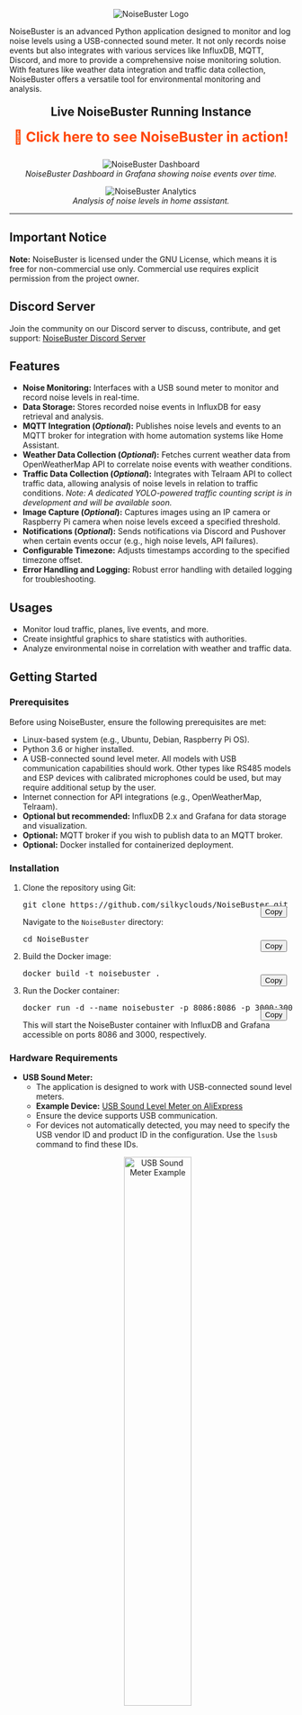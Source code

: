 <!DOCTYPE html>
<html>
<head>
</head>
<body>

<p align="center">
  <img src="noisebuster.png" alt="NoiseBuster Logo">
</p>

<p>
NoiseBuster is an advanced Python application designed to monitor and log noise levels using a USB-connected sound meter. It not only records noise events but also integrates with various services like InfluxDB, MQTT, Discord, and more to provide a comprehensive noise monitoring solution. With features like weather data integration and traffic data collection, NoiseBuster offers a versatile tool for environmental monitoring and analysis.
</p>

<h2 align="center" style="margin-top: 20px;">Live NoiseBuster Running Instance</h2>
<p align="center" style="font-size: 1.75em; margin-top: 10px;">
  <strong>
    <a href="https://nb-be-mont-1.noisebuster.ovh/public-dashboards/3f841065ea804f11847a85ebd5e0c0d5?orgId=1&refresh=5s" target="_blank" style="text-decoration: none; color: #ff4500;">
      🚀 Click here to see NoiseBuster in action!
    </a>
  </strong>
</p>

<p align="center">
  <img src="noisebuster_grafana.png" alt="NoiseBuster Dashboard">
  <br>
  <em>NoiseBuster Dashboard in Grafana showing noise events over time.</em>
</p>
<p align="center">
  <img src="noisebuster_home_assistant.png" alt="NoiseBuster Analytics">
  <br>
  <em>Analysis of noise levels in home assistant.</em>
</p>

<hr>

<h2>Important Notice</h2>
<p><strong>Note:</strong> NoiseBuster is licensed under the GNU License, which means it is free for non-commercial use only. Commercial use requires explicit permission from the project owner.</p>

<h2>Discord Server</h2>

<p>
Join the community on our Discord server to discuss, contribute, and get support: <a href="https://discord.gg/pCxtsg7mBN">NoiseBuster Discord Server</a>
</p>

<h2>Features</h2>

<ul>
    <li><strong>Noise Monitoring:</strong> Interfaces with a USB sound meter to monitor and record noise levels in real-time.</li>
    <li><strong>Data Storage:</strong> Stores recorded noise events in InfluxDB for easy retrieval and analysis.</li>
    <li><strong>MQTT Integration (<em>Optional</em>):</strong> Publishes noise levels and events to an MQTT broker for integration with home automation systems like Home Assistant.</li>
    <li><strong>Weather Data Collection (<em>Optional</em>):</strong> Fetches current weather data from OpenWeatherMap API to correlate noise events with weather conditions.</li>
    <li><strong>Traffic Data Collection (<em>Optional</em>):</strong> Integrates with Telraam API to collect traffic data, allowing analysis of noise levels in relation to traffic conditions. <em>Note: A dedicated YOLO-powered traffic counting script is in development and will be available soon.</em></li>
    <li><strong>Image Capture (<em>Optional</em>):</strong> Captures images using an IP camera or Raspberry Pi camera when noise levels exceed a specified threshold.</li>
    <li><strong>Notifications (<em>Optional</em>):</strong> Sends notifications via Discord and Pushover when certain events occur (e.g., high noise levels, API failures).</li>
    <li><strong>Configurable Timezone:</strong> Adjusts timestamps according to the specified timezone offset.</li>
    <li><strong>Error Handling and Logging:</strong> Robust error handling with detailed logging for troubleshooting.</li>
</ul>

<h2>Usages</h2>

<ul>
    <li>Monitor loud traffic, planes, live events, and more.</li>
    <li>Create insightful graphics to share statistics with authorities.</li>
    <li>Analyze environmental noise in correlation with weather and traffic data.</li>
</ul>

<h2>Getting Started</h2>

<h3>Prerequisites</h3>

<p>Before using NoiseBuster, ensure the following prerequisites are met:</p>

<ul>
    <li>Linux-based system (e.g., Ubuntu, Debian, Raspberry Pi OS).</li>
    <li>Python 3.6 or higher installed.</li>
    <li>A USB-connected sound level meter. All models with USB communication capabilities should work. Other types like RS485 models and ESP devices with calibrated microphones could be used, but may require additional setup by the user.</li>
    <li>Internet connection for API integrations (e.g., OpenWeatherMap, Telraam).</li>
    <li><strong>Optional but recommended:</strong> InfluxDB 2.x and Grafana for data storage and visualization.</li>
    <li><strong>Optional:</strong> MQTT broker if you wish to publish data to an MQTT broker.</li>
    <li><strong>Optional:</strong> Docker installed for containerized deployment.</li>
</ul>

<h3>Installation</h3>

<ol>
    <li>Clone the repository using Git:
        <div style="position: relative;">
            <pre>git clone https://github.com/silkyclouds/NoiseBuster.git</pre>
            <button onclick="copyToClipboard('git clone https://github.com/silkyclouds/NoiseBuster.git')" style="position: absolute; right: 10px; top: 10px;">Copy</button>
        </div>
        <p>Navigate to the <code>NoiseBuster</code> directory:</p>
        <div style="position: relative;">
            <pre>cd NoiseBuster</pre>
            <button onclick="copyToClipboard('cd NoiseBuster')" style="position: absolute; right: 10px; top: 10px;">Copy</button>
        </div>
    </li>
    <li>Build the Docker image:
        <div style="position: relative;">
            <pre>docker build -t noisebuster .</pre>
            <button onclick="copyToClipboard('docker build -t noisebuster .')" style="position: absolute; right: 10px; top: 10px;">Copy</button>
        </div>
    </li>
    <li>Run the Docker container:
        <div style="position: relative;">
            <pre>docker run -d --name noisebuster -p 8086:8086 -p 3000:3000 noisebuster</pre>
            <button onclick="copyToClipboard('docker run -d --name noisebuster -p 8086:8086 -p 3000:3000 noisebuster')" style="position: absolute; right: 10px; top: 10px;">Copy</button>
        </div>
        <p>This will start the NoiseBuster container with InfluxDB and Grafana accessible on ports 8086 and 3000, respectively.</p>
    </li>
</ol>

<h3>Hardware Requirements</h3>

<ul>
    <li><strong>USB Sound Meter:</strong>
        <ul>
            <li>The application is designed to work with USB-connected sound level meters.</li>
            <li><strong>Example Device:</strong> 
                <a href="https://fr.aliexpress.com/item/1005006973608966.html">USB Sound Level Meter on AliExpress</a>
            </li>
            <li>Ensure the device supports USB communication.</li>
            <li>For devices not automatically detected, you may need to specify the USB vendor ID and product ID in the configuration. Use the <code>lsusb</code> command to find these IDs.</li>
        </ul>
    <p align="center">
      <img src="soundmeter_usb.png" alt="USB Sound Meter Example" width="50%">
      <br>
      <em>Search for this type of USB meter</em>
    </p>
    </li>
    <li><strong>Camera (<em>Optional</em>):</strong>
        <ul>
            <li><strong>IP Camera:</strong> Supports RTSP or HTTP protocols. Provide the camera's URL in the configuration.</li>
            <li><strong>Raspberry Pi Camera:</strong> Connects directly to the Raspberry Pi. Requires the <code>picamera</code> library.</li>
        </ul>
    </li>
</ul>

<h2>Configuration</h2>

<p>All configuration settings are stored in the <code>config.json</code> file. Here is how to set up your configuration:</p>

<ol>
    <li>Open <code>config.json</code> in a text editor. Keep all default IP addresses as <code>localhost</code> or <code>127.0.0.1</code> to ensure it works out of the box.</li>
    <li>Configure each section:</li>
</ol>

<ul>
    <li><strong>InfluxDB Configuration:</strong>
        <ul>
            <li>Set <code>"enabled": true</code> to store data in InfluxDB.</li>
            <li>Provide your InfluxDB <code>host</code>, <code>port</code>, <code>token</code>, <code>org</code>, and <code>bucket</code> names.</li>
            <li>Ensure you create buckets named <code>"noise_buster"</code> and <code>"noise_buster_realtime"</code>.</li>
            <li><strong>API Keys:</strong> Follow the <a href="https://docs.influxdata.com/influxdb/v2.0/get-started/">InfluxDB setup guide</a> to create your organization, buckets, and API tokens.</li>
        </ul>
    </li>
    <li><strong>Pushover Configuration (Optional):</strong>
        <ul>
            <li>Set <code>"enabled": true</code> to receive Pushover notifications.</li>
            <li>Provide your <code>user_key</code> and <code>api_token</code>. Register at <a href="https://pushover.net/">Pushover</a>.</li>
        </ul>
    </li>
    <li><strong>Weather Configuration (Optional):</strong>
        <ul>
            <li>Set <code>"enabled": true</code> to fetch weather data.</li>
            <li>Provide your OpenWeatherMap <code>api_key</code> and <code>location</code>. Sign up at <a href="https://openweathermap.org/api">OpenWeatherMap API</a>.</li>
        </ul>
    </li>
    <li><strong>MQTT Configuration (Optional):</strong>
        <ul>
            <li>Set <code>"enabled": true</code> to publish data to an MQTT broker.</li>
            <li>Provide your MQTT <code>server</code>, <code>port</code>, <code>user</code>, and <code>password</code>. Learn more at <a href="https://mqtt.org/">mqtt.org</a>.</li>
        </ul>
    </li>
    <li><strong>Camera Configuration (Optional):</strong>
        <ul>
            <li>Set <code>"use_ip_camera": true</code> or <code>"use_pi_camera": true</code> based on your setup.</li>
            <li>If using an IP camera, provide the <code>ip_camera_url</code>.</li>
        </ul>
    </li>
    <li><strong>Device and Noise Monitoring Configuration:</strong>
        <ul>
            <li>Specify the <code>device_name</code> for identification.</li>
            <li>Set <code>minimum_noise_level</code> in decibels to trigger events.</li>
            <li>Specify <code>image_save_path</code> where images will be stored.</li>
            <li>If automatic USB detection fails, provide <code>usb_vendor_id</code> and <code>usb_product_id</code>. Use the <code>lsusb</code> command to find these IDs.</li>
        </ul>
    </li>
    <li><strong>Telraam API Configuration (Optional):</strong>
        <ul>
            <li>Set <code>"enabled": true</code> to collect traffic data.</li>
            <li>Provide your Telraam <code>api_key</code> and <code>segment_id</code>. More info at <a href="https://telraam.net/">Telraam</a>.</li>
        </ul>
    </li>
    <li><strong>Timezone Configuration:</strong>
        <ul>
            <li>Set <code>timezone_offset</code> relative to UTC.</li>
        </ul>
    </li>
    <li><strong>Discord Configuration (Optional):</strong>
        <ul>
            <li>Set <code>"enabled": true</code> to send notifications to Discord.</li>
            <li>Provide your Discord <code>webhook_url</code>. Create one at <a href="https://support.discord.com/hc/en-us/articles/228383668-Intro-to-Webhooks">Discord Webhooks</a>.</li>
        </ul>
    </li>
</ul>

<ol start="3">
    <li>Save <code>config.json</code>.</li>
</ol>

<h2>Running the Script</h2>

<h3>Using Docker (Recommended)</h3>

<p>The easiest way to get started is by using Docker. A <code>docker-compose.yml</code> file is provided to set up all the necessary components.</p>

<ol>
    <li>Ensure Docker and Docker Compose are installed on your system. Learn more at <a href="https://docs.docker.com/get-docker/">Docker Installation</a>.</li>
    <li>Navigate to the project directory:</li>
    <pre><code>cd NoiseBuster</code></pre>
    <li>Edit the <code>docker-compose.yml</code> file if necessary.</li>
    <li>Run Docker Compose:</li>
    <pre><code>docker-compose up -d</code></pre>
    <li>Pass the USB device to the Docker container:
        <ol>
            <li>List your USB devices using the <code>lsusb</code> command.</li>
            <li>Identify your USB sound meter in the list.</li>
            <li>Note the Bus and Device IDs (e.g., Bus 003 Device 011).</li>
            <li>Modify the <code>devices</code> section in <code>docker-compose.yml</code> to include your device:</li>
            <pre><code>
devices:
  - "/dev/bus/usb/003/011:/dev/bus/usb/003/011"
            </code></pre>
        </ol>
    </li>
    <li>Check the logs to ensure it's running correctly:</li>
    <pre><code>docker-compose logs -f</code></pre>
</ol>

<h3>Using Python Directly</h3>

<ol>
    <li>Ensure the USB sound meter is connected to your computer.</li>
    <li>Activate the virtual environment if you created one:</li>
    <pre><code>source env/bin/activate</code></pre>
    <li>Run the application:</li>
    <pre><code>python noisebuster.py</code></pre>
</ol>

<h2>Tips and Tricks</h2>

<ul>
    <li><strong>Testing Noise Events:</strong> To test the setup, generate a loud noise near the sound meter. Check the logs or your InfluxDB to see if the event was recorded.</li>
    <li><strong>Virtual Environment Issues:</strong> If you encounter issues running the script, ensure you are in the virtual environment. Activate it using <code>source env/bin/activate</code>.</li>
    <li><strong>Device Detection:</strong> If the USB sound meter is not detected, specify <code>usb_vendor_id</code> and <code>usb_product_id</code> in <code>config.json</code>. Use the <code>lsusb</code> command to find these IDs.</li>
    <li><strong>Feature Enabling/Disabling:</strong> Many features like Pushover notifications, weather data, MQTT, and Telraam integration are optional. Enable or disable them in the <code>config.json</code> file as needed.</li>
    <li><strong>Using Other Hardware:</strong> While the application is designed for USB sound meters, other types like RS485 models and ESP devices with calibrated microphones could be used but may require additional setup and modifications to the code.</li>
    <li><strong>Integrating with Home Assistant:</strong> To make NoiseBuster data available as entities in Home Assistant via MQTT, I had to add the following lines to my Home Assistant configuration. If the entities don't show up for you, try adding this configuration as well:</li>
</ul>

<pre><code>
mqtt:
  sensor:
    - name: "Noise Buster Traffic Realtime Noise Level"
      state_topic: "homeassistant/sensor/noise_buster_traffic/realtime_noise_levels/state"
      value_template: "{{ value_json.noise_level }}"
      unit_of_measurement: "dB"

    - name: "Noise Buster Traffic Noise Level"
      state_topic: "homeassistant/sensor/noise_buster_traffic/noise_levels/state"
      value_template: "{{ value_json.noise_level }}"
      unit_of_measurement: "dB"

    - name: "Noise Buster Traffic Weather Data"
      state_topic: "homeassistant/sensor/noise_buster_traffic/weather_data/state"
      value_template: "{{ value_json.temperature }}"
      unit_of_measurement: "°C"
      json_attributes_topic: "homeassistant/sensor/noise_buster_traffic/weather_data/state"
      json_attributes_template: "{{ value_json | tojson }}"

    - name: "Noise Buster Traffic Data"
      state_topic: "homeassistant/sensor/noise_buster_traffic/traffic_data/state"
      value_template: "{{ value_json.car }}"
      unit_of_measurement: "vehicles"
      json_attributes_topic: "homeassistant/sensor/noise_buster_traffic/traffic_data/state"
      json_attributes_template: "{{ value_json | tojson }}"
</code></pre>

<h2>InfluxDB and Grafana Setup</h2>

<p>To visualize and analyze the data collected by NoiseBuster, set up InfluxDB and Grafana.</p>

<h3>InfluxDB Setup</h3>

<ol>
    <li>Install InfluxDB. Follow the official <a href="https://docs.influxdata.com/influxdb/v2.0/get-started/">InfluxDB installation guide</a>.</li>
    <li>Create buckets named exactly as in the config sample:</li>
    <ul>
        <li><code>noise_buster</code></li>
        <li><code>noise_buster_realtime</code></li>
    </ul>
    <li>Generate an API token with write access to these buckets.</li>
    <li>Update <code>config.json</code> with your InfluxDB details.</li>
</ol>

<h3>Grafana Setup</h3>

<ol>
    <li>Install Grafana. Follow the official <a href="https://grafana.com/docs/grafana/latest/installation/">Grafana installation guide</a>.</li>
    <li>Add InfluxDB as a data source using the same credentials as in <code>config.json</code>.</li>
    <li>Import the provided Grafana dashboard JSON files to start monitoring your events quickly.</li>
    <li>Adjust queries if you have different measurement names or tags.</li>
    <li><strong>Note:</strong> The Grafana dashboard JSON files are included in the repository for your convenience.</li>
</ol>

<h2>Additional Resources</h2>

<ul>
    <li><a href="https://pushover.net/">Pushover</a> - Service for receiving push notifications.</li>
    <li><a href="https://discord.com/">Discord</a> - Communication platform with webhook support for notifications.</li>
    <li><a href="https://openweathermap.org/api">OpenWeatherMap API</a> - Service for fetching current weather data.</li>
    <li><a href="https://mqtt.org/">MQTT</a> - Lightweight messaging protocol for small sensors and mobile devices.</li>
    <li><a href="https://telraam.net/">Telraam</a> - Platform for collecting traffic data.</li>
</ul>

<h2>Contributing</h2>

<ol>
    <li>Fork the repository.</li>
    <li>Create a new branch for your changes.</li>
    <li>Submit a pull request with a detailed explanation of your changes.</li>
</ol>

<p>I'm actively developing a vehicle detection and counting module based on YOLOv11 to correlate noise events with specific vehicle types. If you're interested in helping improve this model or contributing in other ways, please reach out! Any contributions to the detection and accuracy of vehicle classification would be invaluable.</p>

<h2>Next Steps</h2>

<ul>
    <li>Adding vehicle detection using OpenCV to correlate noise events with specific vehicles.</li>
    <li>Providing a centralized InfluxDB instance for users to contribute data.</li>
    <li>Investigating other hardware options like ESP devices for sound monitoring.</li>
    <li>Implementing better data retention policies to manage database size.</li>
    <li>A dedicated YOLO-powered traffic counting script is in development and will be available soon.</li>
</ul>

<h2>License</h2>

<p>This project is licensed under the <a href="LICENSE">GNU License</a>. Note that NoiseBuster is intended for non-commercial use only. Any commercial usage requires my explicit permission.</p>

<h2>Project</h2>

<p>This project was initiated by Raphael Vael. I welcome anyone interested in improving NoiseBuster to join the effort. Whether it's refining the vehicle detection model, optimizing the noise detection algorithms, or expanding functionality, your input is greatly valued!</p>

</body>
</html>
